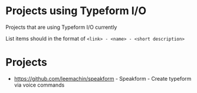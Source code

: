 # Projects using Typeform I/O
Projects that are using Typeform I/O currently

List items should in the format of `<link> - <name> - <short description>`

# Projects

- https://github.com/leemachin/speakform - Speakform - Create typeform via voice commands
